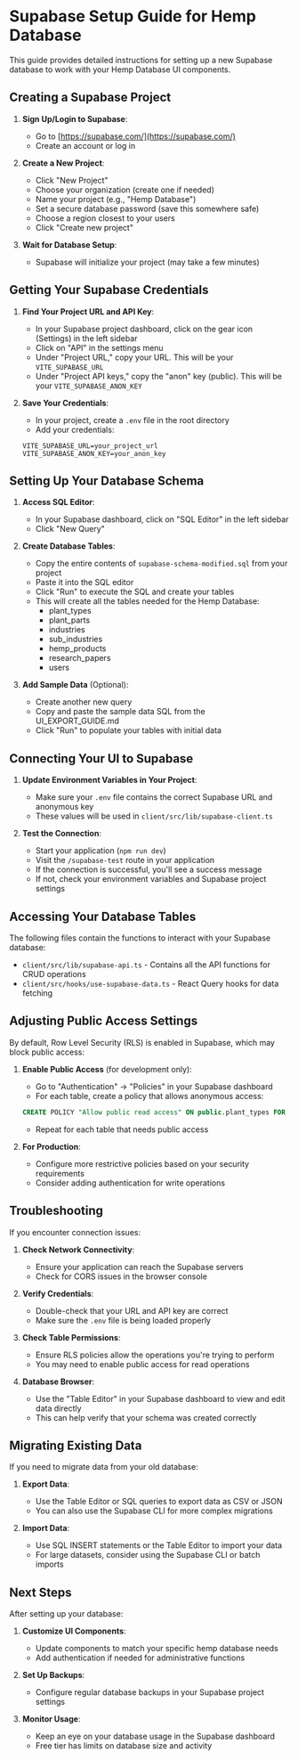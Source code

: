 # Supabase Setup Guide for Hemp Database

This guide provides detailed instructions for setting up a new Supabase database to work with your Hemp Database UI components.

## Creating a Supabase Project

1. **Sign Up/Login to Supabase**:
   - Go to [https://supabase.com/](https://supabase.com/)
   - Create an account or log in

2. **Create a New Project**:
   - Click "New Project"
   - Choose your organization (create one if needed)
   - Name your project (e.g., "Hemp Database")
   - Set a secure database password (save this somewhere safe)
   - Choose a region closest to your users
   - Click "Create new project"

3. **Wait for Database Setup**:
   - Supabase will initialize your project (may take a few minutes)

## Getting Your Supabase Credentials

1. **Find Your Project URL and API Key**:
   - In your Supabase project dashboard, click on the gear icon (Settings) in the left sidebar
   - Click on "API" in the settings menu
   - Under "Project URL," copy your URL. This will be your `VITE_SUPABASE_URL`
   - Under "Project API keys," copy the "anon" key (public). This will be your `VITE_SUPABASE_ANON_KEY`

2. **Save Your Credentials**:
   - In your project, create a `.env` file in the root directory
   - Add your credentials:
   ```
   VITE_SUPABASE_URL=your_project_url
   VITE_SUPABASE_ANON_KEY=your_anon_key
   ```

## Setting Up Your Database Schema

1. **Access SQL Editor**:
   - In your Supabase dashboard, click on "SQL Editor" in the left sidebar
   - Click "New Query"

2. **Create Database Tables**:
   - Copy the entire contents of `supabase-schema-modified.sql` from your project
   - Paste it into the SQL editor
   - Click "Run" to execute the SQL and create your tables
   - This will create all the tables needed for the Hemp Database:
     - plant_types
     - plant_parts
     - industries
     - sub_industries
     - hemp_products
     - research_papers
     - users

3. **Add Sample Data** (Optional):
   - Create another new query
   - Copy and paste the sample data SQL from the UI_EXPORT_GUIDE.md
   - Click "Run" to populate your tables with initial data

## Connecting Your UI to Supabase

1. **Update Environment Variables in Your Project**:
   - Make sure your `.env` file contains the correct Supabase URL and anonymous key
   - These values will be used in `client/src/lib/supabase-client.ts`

2. **Test the Connection**:
   - Start your application (`npm run dev`)
   - Visit the `/supabase-test` route in your application
   - If the connection is successful, you'll see a success message
   - If not, check your environment variables and Supabase project settings

## Accessing Your Database Tables

The following files contain the functions to interact with your Supabase database:

- `client/src/lib/supabase-api.ts` - Contains all the API functions for CRUD operations
- `client/src/hooks/use-supabase-data.ts` - React Query hooks for data fetching

## Adjusting Public Access Settings

By default, Row Level Security (RLS) is enabled in Supabase, which may block public access:

1. **Enable Public Access** (for development only):
   - Go to "Authentication" → "Policies" in your Supabase dashboard
   - For each table, create a policy that allows anonymous access:
   ```sql
   CREATE POLICY "Allow public read access" ON public.plant_types FOR SELECT USING (true);
   ```
   - Repeat for each table that needs public access

2. **For Production**:
   - Configure more restrictive policies based on your security requirements
   - Consider adding authentication for write operations

## Troubleshooting

If you encounter connection issues:

1. **Check Network Connectivity**:
   - Ensure your application can reach the Supabase servers
   - Check for CORS issues in the browser console

2. **Verify Credentials**:
   - Double-check that your URL and API key are correct
   - Make sure the `.env` file is being loaded properly

3. **Check Table Permissions**:
   - Ensure RLS policies allow the operations you're trying to perform
   - You may need to enable public access for read operations

4. **Database Browser**:
   - Use the "Table Editor" in your Supabase dashboard to view and edit data directly
   - This can help verify that your schema was created correctly

## Migrating Existing Data

If you need to migrate data from your old database:

1. **Export Data**:
   - Use the Table Editor or SQL queries to export data as CSV or JSON
   - You can also use the Supabase CLI for more complex migrations

2. **Import Data**:
   - Use SQL INSERT statements or the Table Editor to import your data
   - For large datasets, consider using the Supabase CLI or batch imports

## Next Steps

After setting up your database:

1. **Customize UI Components**:
   - Update components to match your specific hemp database needs
   - Add authentication if needed for administrative functions

2. **Set Up Backups**:
   - Configure regular database backups in your Supabase project settings

3. **Monitor Usage**:
   - Keep an eye on your database usage in the Supabase dashboard
   - Free tier has limits on database size and activity